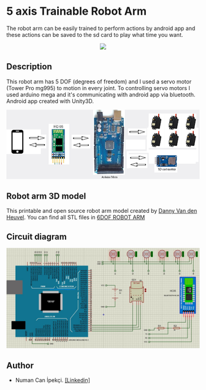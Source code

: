 # 5 axis Trainable Robot Arm
The robot arm can be easily trained to perform actions by android app and these actions can be saved to the sd card to play what time you want.
<p align="center"> 
<img src="images/robot-arm.gif">
</p>

## Description
This robot arm has 5 DOF (degrees of freedom) and I used a servo motor (Tower Pro mg995) to motion in every joint. To controlling servo motors I used arduino mega and it's communicating with android app via bluetooth. Android app created with Unity3D.

<p align="center"> 
<img src="images/overview.png">
</p>

## Robot arm 3D model
This printable and open source robot arm model created by [Danny Van den Heuvel](https://github.com/danny-vdh). You can find all STL files in [6DOF ROBOT ARM](https://www.thingiverse.com/thing:2465275)  

## Circuit diagram
<p align="center"> 
<img src="images/circuit-diagram.JPG">
</p>

## Author
* Numan Can İpekçi. [[Linkedin]](https://www.linkedin.com/in/numancan)
